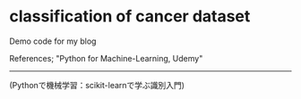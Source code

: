 # classification of cancer dataset
Demo code for my blog

References;
"Python for Machine-Learning, Udemy" 

--------------------------------------

(Pythonで機械学習：scikit-learnで学ぶ識別入門)

